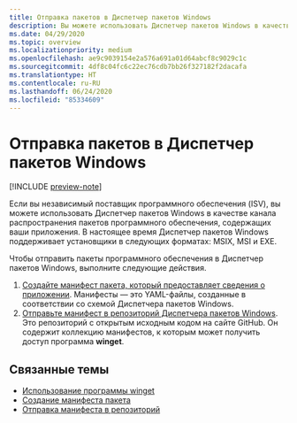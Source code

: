 ```yaml
---
title: Отправка пакетов в Диспетчер пакетов Windows
description: Вы можете использовать Диспетчер пакетов Windows в качестве канала распространения пакетов программного обеспечения, содержащих ваши приложения.
ms.date: 04/29/2020
ms.topic: overview
ms.localizationpriority: medium
ms.openlocfilehash: ae9c9039154e2a576a691a01d64abcf8c9029c1c
ms.sourcegitcommit: 4df8c04fc6c22ec76cdb7bb26f327182f2dacafa
ms.translationtype: HT
ms.contentlocale: ru-RU
ms.lasthandoff: 06/24/2020
ms.locfileid: "85334609"
---
```

# <a name="submit-packages-to-windows-package-manager"></a>Отправка пакетов в Диспетчер пакетов Windows

[!INCLUDE [preview-note](../../includes/package-manager-preview.md)]

Если вы независимый поставщик программного обеспечения (ISV), вы можете использовать Диспетчер пакетов Windows в качестве канала распространения пакетов программного обеспечения, содержащих ваши приложения. В настоящее время Диспетчер пакетов Windows поддерживает установщики в следующих форматах: MSIX, MSI и EXE.

Чтобы отправить пакеты программного обеспечения в Диспетчер пакетов Windows, выполните следующие действия.

1. [Создайте манифест пакета, который предоставляет сведения о приложении](manifest.md). Манифесты — это YAML-файлы, созданные в соответствии со схемой Диспетчера пакетов Windows.
2. [Отправьте манифест в репозиторий Диспетчера пакетов Windows](repository.md). Это репозиторий с открытым исходным кодом на сайте GitHub. Он содержит коллекцию манифестов, к которым может получить доступ программа **winget**.

## <a name="related-topics"></a>Связанные темы

* [Использование программы winget](../winget/index.md)
* [Создание манифеста пакета](manifest.md)
* [Отправка манифеста в репозиторий](repository.md)